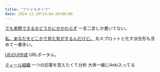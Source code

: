 ```yaml
---
title: "ファイルタイプ"
date: 2024-12-20T14:04:26+09:00
---
```

[でも実際できるかどうかにかかわらず](Info/でも実際できるかどうかにかかわらず.md)
一言二言しか書いてない。

[私、あなたをどこかで見た気がするんだけど。](Info/私、あなたをどこかで見た気がするんだけど。.md)
丸々プロットと化す派生形も含めて一番多い。

[UEのUI作成](../Info/UEのUI作成.md)
URLポータル。

[ティール組織](Info/ティール組織.md)
一つの記事を覚えたくて分析
大体一緒にAnki入ってる
